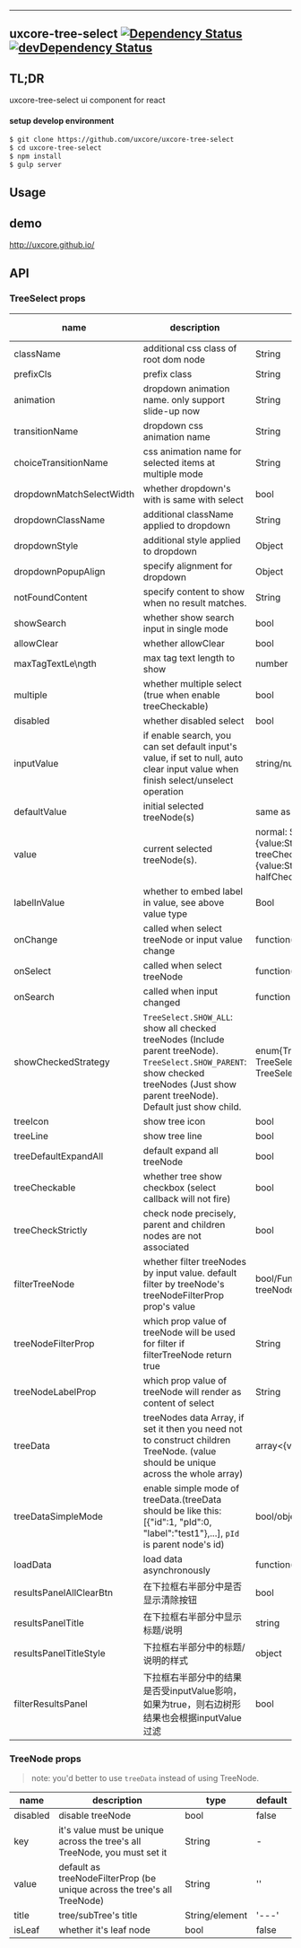 ---
 
## uxcore-tree-select [![Dependency Status](http://img.shields.io/david/uxcore/uxcore-tree-select.svg?style=flat-square)](https://david-dm.org/uxcore/uxcore-tree-select) [![devDependency Status](http://img.shields.io/david/dev/uxcore/uxcore-tree-select.svg?style=flat-square)](https://david-dm.org/uxcore/uxcore-tree-select#info=devDependencies) 

## TL;DR

uxcore-tree-select ui component for react

#### setup develop environment

```sh
$ git clone https://github.com/uxcore/uxcore-tree-select
$ cd uxcore-tree-select
$ npm install
$ gulp server
```

## Usage

## demo
http://uxcore.github.io/

## API

### TreeSelect props

| name     | description    | type     | default      |   since Ver. |
|----------|----------------|----------|--------------|--------------|
|className | additional css class of root dom node | String | '' |
|prefixCls | prefix class | String | 'uxcore-tree-select' |
|animation | dropdown animation name. only support slide-up now | String | '' |
|transitionName | dropdown css animation name | String | '' |
|choiceTransitionName | css animation name for selected items at multiple mode | String | '' |
|dropdownMatchSelectWidth | whether dropdown's with is same with select | bool | true |
|dropdownClassName | additional className applied to dropdown | String | - |
|dropdownStyle | additional style applied to dropdown | Object | {} |
|dropdownPopupAlign | specify alignment for dropdown | Object | - |
|notFoundContent | specify content to show when no result matches. | String | 'Not Found' |
|showSearch | whether show search input in single mode | bool | false |
|allowClear | whether allowClear | bool | false |
|maxTagTextLe\ngth | max tag text length to show | number | - |
|multiple | whether multiple select (true when enable treeCheckable) | bool | false |
|disabled | whether disabled select | bool | false |
|inputValue | if enable search, you can set default input's value, if set to null, auto clear input value when finish select/unselect operation | string/null | '' |
|defaultValue | initial selected treeNode(s) | same as value type | - |
|value | current selected treeNode(s). | normal: String/Array<String>. labelInValue: {value:String,label:React.Node}/Array<{value,label}>. treeCheckStrictly(halfChecked default false): {value:String,label:React.Node, halfChecked}/Array<{value,label,halfChecked}>. | - |
|labelInValue| whether to embed label in value, see above value type | Bool | false |
|onChange | called when select treeNode or input value change | function(value, label(null), extra) | - |
|onSelect | called when select treeNode | function(value, node, extra) | - |
|onSearch | called when input changed | function | - |
|showCheckedStrategy | `TreeSelect.SHOW_ALL`: show all checked treeNodes (Include parent treeNode). `TreeSelect.SHOW_PARENT`: show checked treeNodes (Just show parent treeNode). Default just show child. | enum{TreeSelect.SHOW_ALL, TreeSelect.SHOW_PARENT, TreeSelect.SHOW_CHILD } | TreeSelect.SHOW_CHILD |
|treeIcon | show tree icon | bool | false |
|treeLine | show tree line | bool | false |
|treeDefaultExpandAll | default expand all treeNode | bool | false |
|treeCheckable | whether tree show checkbox (select callback will not fire) | bool | false |
|treeCheckStrictly | check node precisely, parent and children nodes are not associated| bool | false |
|filterTreeNode | whether filter treeNodes by input value. default filter by treeNode's treeNodeFilterProp prop's value | bool/Function(inputValue:string, treeNode:TreeNode) | Function |
|treeNodeFilterProp | which prop value of treeNode will be used for filter if filterTreeNode return true | String | 'value' |
|treeNodeLabelProp | which prop value of treeNode will render as content of select | String | 'title' |
|treeData | treeNodes data Array, if set it then you need not to construct children TreeNode. (value should be unique across the whole array) | array<{value,label,children, [disabled]}> | [] |
|treeDataSimpleMode | enable simple mode of treeData.(treeData should be like this: [{"id":1, "pId":0, "label":"test1"},...], `pId` is parent node's id) | bool/object{id:'id', pId:'pId', rootPId:null} | false |
|loadData | load data asynchronously | function(node) | - |
| resultsPanelAllClearBtn | 在下拉框右半部分中是否显示清除按钮 | bool | true | 0.2.0 |
| resultsPanelTitle | 在下拉框右半部分中显示标题/说明 | string | '' | 0.2.0 |
| resultsPanelTitleStyle | 下拉框右半部分中的标题/说明的样式 | object | {} | 0.2.0 |
|filterResultsPanel | 下拉框右半部分中的结果是否受inputValue影响，如果为true，则右边树形结果也会根据inputValue过滤 | bool | true | 0.2.0 |

### TreeNode props
> note: you'd better to use `treeData` instead of using TreeNode.

| name     | description    | type     | default      |
|----------|----------------|----------|--------------|
|disabled | disable treeNode | bool | false |
|key | it's value must be unique across the tree's all TreeNode, you must set it  | String | - |
|value | default as treeNodeFilterProp (be unique across the tree's all TreeNode) | String | '' |
|title | tree/subTree's title | String/element | '---' |
|isLeaf | whether it's leaf node | bool | false |





